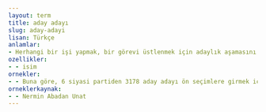 ```yaml
---
layout: term
title: aday adayı
slug: aday-adayi
lisan: Türkçe
anlamlar:
- Herhangi bir işi yapmak, bir görevi üstlenmek için adaylık aşamasını kazanmak amacıyla başvuran kimse
ozellikler:
- - isim
ornekler:
- - Buna göre, 6 siyasi partiden 3178 aday adayı ön seçimlere girmek için partilere müracaatta bulunmuş …
orneklerkaynak:
- - Nermin Abadan Unat
---
```

